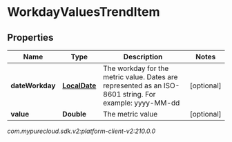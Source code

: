 # WorkdayValuesTrendItem


## Properties

| Name | Type | Description | Notes |
| ------------ | ------------- | ------------- | ------------- |
| **dateWorkday** | [**LocalDate**](LocalDate) | The workday for the metric value. Dates are represented as an ISO-8601 string. For example: yyyy-MM-dd |  [optional] |
| **value** | **Double** | The metric value |  [optional] |




_com.mypurecloud.sdk.v2:platform-client-v2:210.0.0_
